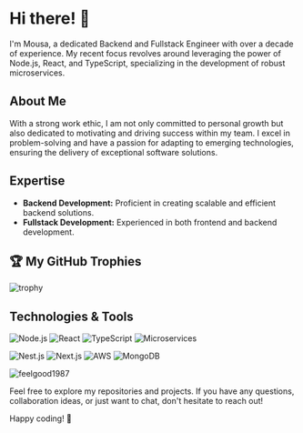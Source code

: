 # Hi there! 👋

I'm Mousa, a dedicated Backend and Fullstack Engineer with over a decade of experience. My recent focus revolves around leveraging the power of Node.js, React, and TypeScript, specializing in the development of robust microservices.

## About Me

With a strong work ethic, I am not only committed to personal growth but also dedicated to motivating and driving success within my team. I excel in problem-solving and have a passion for adapting to emerging technologies, ensuring the delivery of exceptional software solutions.

## Expertise

- **Backend Development:** Proficient in creating scalable and efficient backend solutions.
- **Fullstack Development:** Experienced in both frontend and backend development.

## 🏆 My GitHub Trophies
![trophy](https://github-profile-trophy.vercel.app/?username=feelgood1987&theme=flat)

## Technologies & Tools
![Node.js](https://img.shields.io/badge/Node.js-%2343853D.svg?&style=for-the-badge&logo=node.js&logoColor=white)
![React](https://img.shields.io/badge/React-%2320232a.svg?&style=for-the-badge&logo=react&logoColor=%2361DAFB)
![TypeScript](https://img.shields.io/badge/TypeScript-%23232F3E.svg?&style=for-the-badge&logo=typescript&logoColor=%3178C6)
![Microservices](https://img.shields.io/badge/Microservices-%23161820.svg?&style=for-the-badge)

![Nest.js](https://img.shields.io/badge/Nest.js-%23E0234E.svg?&style=for-the-badge&logo=nestjs&logoColor=white)
![Next.js](https://img.shields.io/badge/Next.js-%2320232a.svg?&style=for-the-badge&logo=next.js&logoColor=%2361DAFB)
![AWS](https://img.shields.io/badge/AWS-%23232F3E.svg?&style=for-the-badge&logo=amazon-aws&logoColor=%EC912D)
![MongoDB](https://img.shields.io/badge/MongoDB-%2343853D.svg?&style=for-the-badge&logo=mongodb&logoColor=white)

<p><img align="center" src="https://github-readme-streak-stats.herokuapp.com/?user=feelgood1987&" alt="feelgood1987" /></p>



Feel free to explore my repositories and projects. If you have any questions, collaboration ideas, or just want to chat, don't hesitate to reach out!


Happy coding! 🚀
